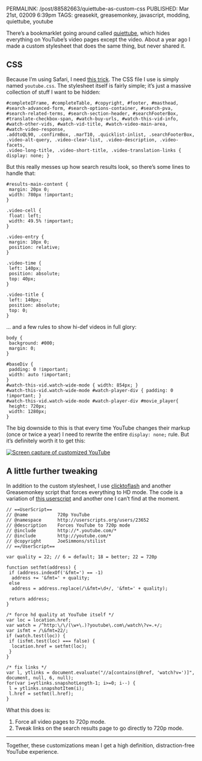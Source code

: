 PERMALINK: /post/88582663/quiettube-as-custom-css
PUBLISHED: Mar 21st, 02009 6:39pm
TAGS: greasekit, greasemonkey, javascript, modding, quiettube, youtube

There’s a bookmarklet going around called [quiettube][qt], which hides
everything on YouTube’s video pages except the video. About a year ago I made a
custom stylesheet that does the same thing, but never shared it.

 [qt]: http://quietube.com/

## <abbr class='smallcaps'>CSS</abbr>

Because I’m using Safari, I need [this trick][ccss]. The
<abbr class='smallcaps'>CSS</abbr> file I use is simply named `youtube.css`.
The stylesheet itself is fairly simple; it’s just a massive collection of stuff
I want to be hidden:

 [ccss]: http://ratafia.info/post/76466304/custom-css-in-safari

    #completeIFrame, #completeTable, #copyright, #footer, #masthead,
    #search-advanced-form, #search-options-container, #search-pva,
    #search-related-terms, #search-section-header, #searchFooterBox,
    #translate-checkbox-span, #watch-buy-urls, #watch-this-vid-info,
    #watch-other-vids, #watch-vid-title, #watch-video-main-area,
    #watch-video-response,
    .addtoQL90, .confirmBox, .marT10, .quicklist-inlist, .searchFooterBox,
    .video-alt-query, .video-clear-list, .video-description, .video-facets,
    .video-long-title, .video-short-title, .video-translation-links { display: none; }

But this really messes up how search results look, so there’s some lines to
handle that:

    #results-main-content {
     margin: 20px 0;
     width: 780px !important;
    }

    .video-cell {
     float: left;
     width: 49.5% !important;
    }

    .video-entry {
     margin: 10px 0;
     position: relative;
    }

    .video-time {
     left: 140px;
     position: absolute;
     top: 40px;
    }

    .video-title {
     left: 140px;
     position: absolute;
     top: 0;
    }

… and a few rules to show hi-def videos in full glory:

    body {
     background: #000;
     margin: 0;
    }

    #baseDiv {
     padding: 0 !important;
     width: auto !important;
    }
    #watch-this-vid.watch-wide-mode { width: 854px; }
    #watch-this-vid.watch-wide-mode #watch-player-div { padding: 0 !important; }
    #watch-this-vid.watch-wide-mode #watch-player-div #movie_player{
     height: 720px;
     width: 1280px;
    }

The big downside to this is that every time YouTube changes their markup (once
or twice a year) I need to rewrite the entire `display: none;` rule. But it’s
definitely worth it to get this:

[![Screen capture of customized YouTube][img]][fl]

 [fl]: http://flickr.com/photos/stilist/3373247109/
 [img]: http://farm4.static.flickr.com/3647/3373247109_6f8e50b380.jpg

## A little further tweaking

In addition to the custom stylesheet, I use [clicktoflash][ctf] and another
Greasemonkey script that forces everything to <abbr class='smallcaps'>HD</abbr>
mode. The code is a variation of [this userscript][js] and another one I can’t
find at the moment.

 [ctf]: http://github.com/rentzsch/clicktoflash/
 [js]: http://userscripts.org/scripts/review/30082

    // ==UserScript==
    // @name           720p YouTube
    // @namespace      http://userscripts.org/users/23652
    // @description    Forces YouTube to 720p mode
    // @include        http://*.youtube.com/*
    // @include        http://youtube.com/*
    // @copyright      JoeSimmons/stilist
    // ==/UserScript==

    var quality = 22; // 6 = default; 18 = better; 22 = 720p

    function setfmt(address) {
     if (address.indexOf('&fmt=') == -1)
      address += '&fmt=' + quality;
     else
      address = address.replace(/\&fmt=\d+/, '&fmt=' + quality);

     return address;
    }

    /* force hd quality at YouTube itself */
    var loc = location.href;
    var watch = /^http:\/\/(\w+\.)?youtube\.com\/watch\?v=.+/;
    var isfmt = /\&fmt=22/;
    if (watch.test(loc)) {
     if (isfmt.test(loc) === false) {
      location.href = setfmt(loc);
     }
    }

    /* fix links */
    var l, ytlinks = document.evaluate("//a[contains(@href, 'watch?v=')]", document, null, 6, null);
    for(var i=ytlinks.snapshotLength-1; i>=0; i--) {
     l = ytlinks.snapshotItem(i);
     l.href = setfmt(l.href);
    }

What this does is:

1. Force all video pages to 720p mode.
1. Tweak links on the search results page to go directly to 720p mode.

* * *

Together, these customizations mean I get a high definition, distraction-free
YouTube experience.
